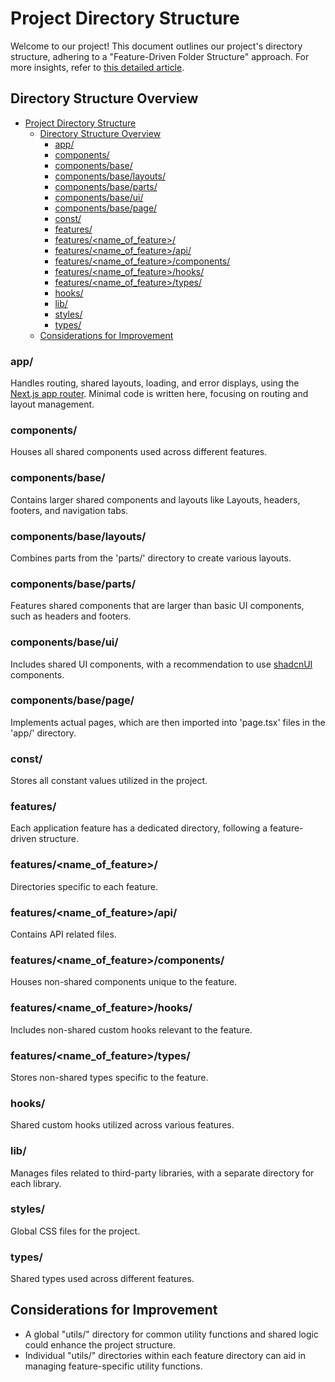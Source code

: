 # Project Directory Structure

Welcome to our project! This document outlines our project's directory structure, adhering to a "Feature-Driven Folder Structure" approach. For more insights, refer to [this detailed article](https://dev.to/profydev/screaming-architecture-evolution-of-a-react-folder-structure-4g25#indexjs-as-public-api).

## Directory Structure Overview

- [Project Directory Structure](#project-directory-structure)
  - [Directory Structure Overview](#directory-structure-overview)
    - [app/](#app)
    - [components/](#components)
    - [components/base/](#componentsbase)
    - [components/base/layouts/](#componentsbaselayouts)
    - [components/base/parts/](#componentsbaseparts)
    - [components/base/ui/](#componentsbaseui)
    - [components/base/page/](#componentsbasepage)
    - [const/](#const)
    - [features/](#features)
    - [features/\<name_of_feature\>/](#featuresname_of_feature)
    - [features/\<name_of_feature\>/api/](#featuresname_of_featureapi)
    - [features/\<name_of_feature\>/components/](#featuresname_of_featurecomponents)
    - [features/\<name_of_feature\>/hooks/](#featuresname_of_featurehooks)
    - [features/\<name_of_feature\>/types/](#featuresname_of_featuretypes)
    - [hooks/](#hooks)
    - [lib/](#lib)
    - [styles/](#styles)
    - [types/](#types)
  - [Considerations for Improvement](#considerations-for-improvement)

### app/

Handles routing, shared layouts, loading, and error displays, using the [Next.js app router](https://nextjs.org/docs/app). Minimal code is written here, focusing on routing and layout management.

### components/

Houses all shared components used across different features.

### components/base/

Contains larger shared components and layouts like Layouts, headers, footers, and navigation tabs.

### components/base/layouts/

Combines parts from the 'parts/' directory to create various layouts.

### components/base/parts/

Features shared components that are larger than basic UI components, such as headers and footers.

### components/base/ui/

Includes shared UI components, with a recommendation to use [shadcnUI](https://ui.shadcn.com/docs) components.

### components/base/page/

Implements actual pages, which are then imported into 'page.tsx' files in the 'app/' directory.

### const/

Stores all constant values utilized in the project.

### features/

Each application feature has a dedicated directory, following a feature-driven structure.

### features/<name_of_feature>/

Directories specific to each feature.

### features/<name_of_feature>/api/

Contains API related files.

### features/<name_of_feature>/components/

Houses non-shared components unique to the feature.

### features/<name_of_feature>/hooks/

Includes non-shared custom hooks relevant to the feature.

### features/<name_of_feature>/types/

Stores non-shared types specific to the feature.

### hooks/

Shared custom hooks utilized across various features.

### lib/

Manages files related to third-party libraries, with a separate directory for each library.

### styles/

Global CSS files for the project.

### types/

Shared types used across different features.

## Considerations for Improvement

- A global "utils/" directory for common utility functions and shared logic could enhance the project structure.
- Individual "utils/" directories within each feature directory can aid in managing feature-specific utility functions.
